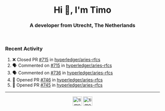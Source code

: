 <h1 align="center">Hi 👋, I'm Timo</h1>
<h3 align="center">A developer from Utrecht, The Netherlands</h3>
<br/>
<!-- https://github.com/rahuldkjain/github-profile-readme-generator --!>

<!--  <p align="left"><img src="https://github-readme-stats.vercel.app/api?username=timoglastra&show_icons=true&count_private=true&" alt="timoglastra" /></p> --!>

<!--
Github language stats
<p align="left"><img src="https://github-readme-stats.vercel.app/api/top-langs/?username=timoglastra&layout=compact" alt="timoglastra" /><p>
-->

<!-- Codestats language stats -->
<!-- <p align="left"><img src="https://codestats-readme.vercel.app/api/top-langs/?username=timoglastra&layout=compact&language_count=12" alt="timoglastra" /><p>    --!>
  
<h3>Recent Activity</h3>

<!--START_SECTION:activity-->
1. ❌ Closed PR [#715](https://github.com/hyperledger/aries-rfcs/pull/715) in [hyperledger/aries-rfcs](https://github.com/hyperledger/aries-rfcs)
2. 🗣 Commented on [#715](https://github.com/hyperledger/aries-rfcs/issues/715) in [hyperledger/aries-rfcs](https://github.com/hyperledger/aries-rfcs)
3. 🗣 Commented on [#736](https://github.com/hyperledger/aries-rfcs/issues/736) in [hyperledger/aries-rfcs](https://github.com/hyperledger/aries-rfcs)
4. 💪 Opened PR [#746](https://github.com/hyperledger/aries-rfcs/pull/746) in [hyperledger/aries-rfcs](https://github.com/hyperledger/aries-rfcs)
5. 💪 Opened PR [#745](https://github.com/hyperledger/aries-rfcs/pull/745) in [hyperledger/aries-rfcs](https://github.com/hyperledger/aries-rfcs)
<!--END_SECTION:activity-->

---

<p align="center">
<a href="https://twitter.com/timoglastra" target="blank"><img align="center" src="https://cdn.jsdelivr.net/npm/simple-icons@3.0.1/icons/twitter.svg" alt="timoglastra" height="30" width="30" /></a>
<a href="https://linkedin.com/in/timoglastra" target="blank"><img align="center" src="https://cdn.jsdelivr.net/npm/simple-icons@3.0.1/icons/linkedin.svg" alt="timoglastra" height="30" width="30" /></a>
</p>



